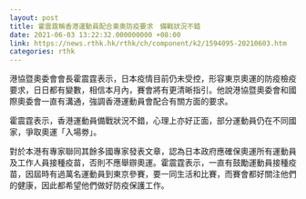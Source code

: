 ```yaml
---
layout: post
title: 霍震霆稱香港運動員配合東奧防疫要求　備戰狀況不錯
date: 2021-06-03 13:22:32.000000000 +08:00
link: https://news.rthk.hk/rthk/ch/component/k2/1594095-20210603.htm
categories: rthk
---
```


港協暨奧委會會長霍震霆表示，日本疫情目前仍未受控，形容東京奧運的防疫檢疫要求，日日都有變數，相信本月內，賽會將有更清晰指引。他說港協暨奧委會和國際奧委會一直有溝通，強調香港運動員會配合有關方面的要求。

霍震霆表示，香港運動員備戰狀況不錯，心理上亦好正面，部分運動員仍在不同國家，爭取奧運「入場劵」。

對於本港有專家聯同其餘多國專家發表文章，認為日本政府應確保奧運所有運動員及工作人員接種疫苗，否則不應舉辧奧運。霍震霆表示，一直有鼓勵運動員接種疫苗，因屆時有過萬名運動員到東京參賽，要一同生活和比賽，而賽會都好關注他們的健康，因此都希望他們做好防疫保護工作。
